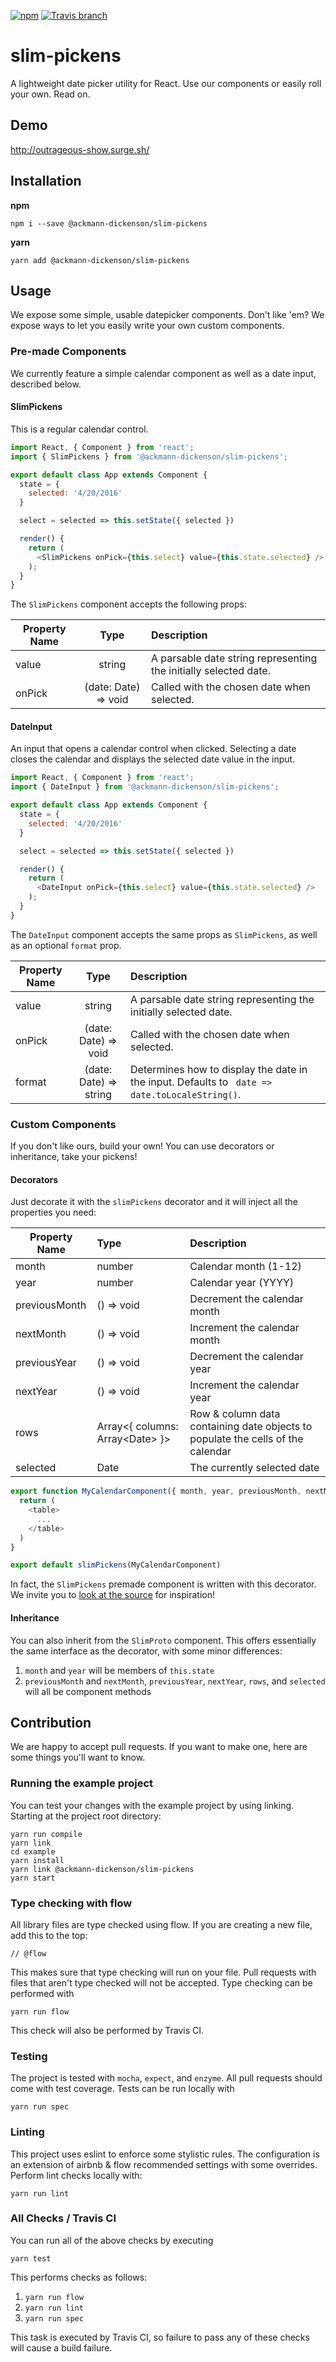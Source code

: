 [![npm](https://img.shields.io/npm/v/@ackmann-dickenson/slim-pickens.svg?style=plastic)](https://www.npmjs.com/package/@ackmann-dickenson/slim-pickens)
[![Travis branch](https://img.shields.io/travis/ackmann-dickenson/slim-pickens/slim-pickens.svg?style=plastic)](https://travis-ci.org/orange-marmalade/slim-pickens)

# slim-pickens

A lightweight date picker utility for React. Use our components or easily roll your own. Read on.

## Demo

http://outrageous-show.surge.sh/

## Installation

**npm**
```
npm i --save @ackmann-dickenson/slim-pickens
```

**yarn**
```
yarn add @ackmann-dickenson/slim-pickens
```

## Usage

We expose some simple, usable datepicker components. Don't like 'em? We expose ways to
let you easily write your own custom components.

### Pre-made Components

We currently feature a simple calendar component as well as a date input, described below.

#### SlimPickens

This is a regular calendar control.

```javascript
import React, { Component } from 'react';
import { SlimPickens } from '@ackmann-dickenson/slim-pickens';

export default class App extends Component {
  state = {
    selected: '4/20/2016'
  }

  select = selected => this.setState({ selected })

  render() {
    return (
      <SlimPickens onPick={this.select} value={this.state.selected} />
    );
  }
}
```

The `SlimPickens` component accepts the following props:

Property Name | Type | Description
---|:---:|:---
value | string | A parsable date string representing the initially selected date.
onPick | (date: Date) => void | Called with the chosen date when selected.

#### DateInput

An input that opens a calendar control when clicked. Selecting a date closes the calendar and displays the
selected date value in the input.

```javascript
import React, { Component } from 'react';
import { DateInput } from '@ackmann-dickenson/slim-pickens';

export default class App extends Component {
  state = {
    selected: '4/20/2016'
  }

  select = selected => this.setState({ selected })

  render() {
    return (
      <DateInput onPick={this.select} value={this.state.selected} />
    );
  }
}
```

The `DateInput` component accepts the same props as `SlimPickens`, as well as an optional `format` prop.

Property Name | Type | Description
---|:---:|:---
value | string | A parsable date string representing the initially selected date.
onPick | (date: Date) => void | Called with the chosen date when selected.
format | (date: Date) => string | Determines how to display the date in the input. Defaults to ` date => date.toLocaleString()`.

### Custom Components

If you don't like ours, build your own! You can use decorators or inheritance, take your pickens!

#### Decorators

Just decorate it with the `slimPickens` decorator and
it will inject all the properties you need:

Property Name | Type | Description
---|:---|:---
month | number | Calendar month (1-12)
year | number | Calendar year (YYYY)
previousMonth | () => void | Decrement the calendar month
nextMonth | () => void | Increment the calendar month
previousYear | () => void | Decrement the calendar year
nextYear | () => void | Increment the calendar year
rows | Array&lt;{ columns: Array&lt;Date&gt; }&gt; | Row & column data containing date objects to populate the cells of the calendar
selected | Date | The currently selected date

```javascript
export function MyCalendarComponent({ month, year, previousMonth, nextMonth, rows, selected }) {
  return (
    <table>
      ...
    </table>
  )
}

export default slimPickens(MyCalendarComponent)
```

In fact, the `SlimPickens` premade component is written with this decorator. We invite you to [look at the
source](https://github.com/ackmann-dickenson/slim-pickens/blob/master/src/SlimPickens.jsx) for inspiration!

#### Inheritance

You can also inherit from the `SlimProto` component. This offers essentially the same interface as the decorator,
with some minor differences:

1. `month` and `year` will be members of `this.state`
2. `previousMonth` and `nextMonth`, `previousYear`, `nextYear`, `rows`, and `selected` will all be component methods

## Contribution

We are happy to accept pull requests. If you want to make one, here are some things you'll want to know.

### Running the example project

You can test your changes with the example project by using linking. Starting at the project root directory:

```
yarn run compile
yarn link
cd example
yarn install
yarn link @ackmann-dickenson/slim-pickens
yarn start
```

### Type checking with flow

All library files are type checked using flow. If you are creating a new file, add this to the top:

```
// @flow
```

This makes sure that type checking will run on your file. Pull requests with files that aren't type checked
will not be accepted. Type checking can be performed with

```
yarn run flow
```

This check will also be performed by Travis CI.

### Testing

The project is tested with `mocha`, `expect`, and `enzyme`. All pull requests should come with test coverage.
Tests can be run locally with

```
yarn run spec
```

### Linting

This project uses eslint to enforce some stylistic rules. The configuration is an extension of airbnb & flow
recommended settings with some overrides. Perform lint checks locally with:

```
yarn run lint
```

### All Checks / Travis CI

You can run all of the above checks by executing

```
yarn test
```

This performs checks as follows:

1. `yarn run flow`
2. `yarn run lint`
3. `yarn run spec`

This task is executed by Travis CI, so failure to pass any of these checks will cause a build failure.

